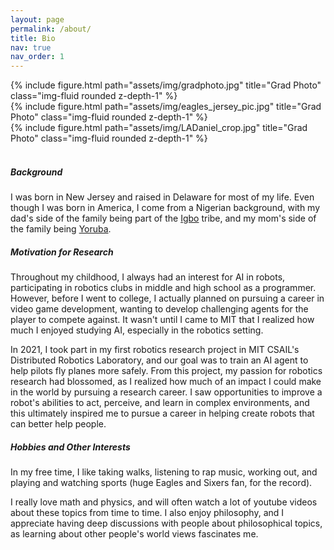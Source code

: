 ```yaml
---
layout: page
permalink: /about/
title: Bio
nav: true
nav_order: 1
---
```


<div class="row justify-content-sm-center">
    <div class="col-sm-4">
        {% include figure.html path="assets/img/gradphoto.jpg" title="Grad Photo" class="img-fluid rounded z-depth-1" %}
    </div> 
    <div class="col-sm-4">
        {% include figure.html path="assets/img/eagles_jersey_pic.jpg" title="Grad Photo" class="img-fluid rounded z-depth-1" %}
    </div>   
    <div class="col-sm-4">
        {% include figure.html path="assets/img/LADaniel_crop.jpg" title="Grad Photo" class="img-fluid rounded z-depth-1" %}
    </div>
    <br />
    <div class="col-sm-12">
        <h5>Background</h5>
        <p>I was born in New Jersey and raised in Delaware for most of my life. Even though I was born in America, I come from a Nigerian background, with my dad's side of the family being part of the <a href="https://en.wikipedia.org/wiki/Igbo_people">Igbo</a> tribe, and my mom's side of the family being <a href="https://en.wikipedia.org/wiki/Yoruba_people">Yoruba</a>. </p>
        <h5>Motivation for Research</h5>
        <p>
        Throughout my childhood, I always had an interest for AI in robots, participating in robotics clubs in middle and high school as a programmer. However,
        before I went to college, I actually planned on pursuing a career in video game development, wanting to develop challenging agents for the player to compete against. It wasn't until I came to MIT that I realized how much I enjoyed studying AI, especially in the robotics setting.</p> 
        <p>
        In 2021, I took part in my first robotics research project in MIT CSAIL's Distributed Robotics Laboratory, and our goal was to train an AI agent to help pilots fly planes more safely. From this project, my passion for robotics research had blossomed, as I realized how much of an impact I could make in the world by pursuing a research career. I saw opportunities to improve a robot's abilities to act, perceive, and learn in complex environments, and this ultimately inspired me to pursue a career in helping create robots that can better help people. 
        </p>
        <h5>Hobbies and Other Interests</h5>
        <p>
        In my free time, I like taking walks, listening to rap music, working out, and playing and watching sports (huge Eagles	and Sixers fan, for the record).
        </p>
        <p>I really love math and physics, and will often watch a lot of youtube videos about these topics from time to time. I also enjoy philosophy, and I appreciate having deep discussions with people about philosophical topics, as learning about other people's world views fascinates me. </p>
    </div>
</div>
